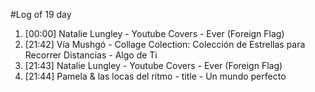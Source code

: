 #Log of 19 day

1. [00:00] Natalie Lungley - Youtube Covers - Ever (Foreign Flag)
1. [21:42] Vía Mushgó - Collage Colection: Colección de Estrellas para Recorrer Distancias - Algo de Ti
1. [21:43] Natalie Lungley - Youtube Covers - Ever (Foreign Flag)
1. [21:44] Pamela & las locas del ritmo - title - Un mundo perfecto

